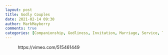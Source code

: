 ```yaml
---
layout: post
title: Godly Couples
date: 2021-02-14 09:30
author: MarkMayberry
comments: true
categories: [Companionship, Godliness, Invitation, Marriage, Service, Tragedy, Trials]
---
```

<!-- wp:embed {"url":"https://vimeo.com/515461449","type":"video","providerNameSlug":"vimeo","responsive":true,"className":"wp-embed-aspect-4-3 wp-has-aspect-ratio"} -->
<figure class="wp-block-embed is-type-video is-provider-vimeo wp-block-embed-vimeo wp-embed-aspect-4-3 wp-has-aspect-ratio"><div class="wp-block-embed__wrapper">
https://vimeo.com/515461449
</div></figure>
<!-- /wp:embed -->
